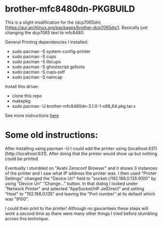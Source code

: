 # brother-mfc8480dn-PKGBUILD
This is a slight modification for the (dcp7065dn)[https://aur.archlinux.org/packages/brother-dcp7065dn/].
Basically just changing the dcp7065 text to mfc8480.

General Printing dependencies I installed:
- sudo pacman -S system-config-printer
- sudo pacman -S cups
- sudo pacman -S libcups
- sudo pacman -S ghostscript gsfonts
- sudo pacman -S cups-pdf
- sudo pacman -S namcap


Install this driver:
- clone this repo
- makepkg
- sudo pacman -U brother-mfc8480dn-3.1.0-1-x86_64.pkg.tar.x

See more instructions [here](https://docs.google.com/document/d/1POBnoKZA2w1ykfC3nLjXMFdaPHg1AjWrkCXMlp2ONzE/edit?usp=sharing)

# Some old instructions:

After installing using pacman -U I could add the printer using (localhost:631)[http://localhost:631]. After
doing that the printer would show up but nothing could be printed.

Eventually I stumbled on "Avahi Zeroconf Browser" and it shows 3 instances of the printer and I saw what
IP address the printer was. I then used "Printer Settings" changed the "Device Uri" field to
"socket://192.168.0.135:9100" by using "Device Uri" "Change..." button. In that dialog I looked under
"Network Printer" and selected "AppSocket/HP JetDirect" and setting
"Host" to "192.168.0.135" and leaving the "Port number" at its default which was "9100".

I could then print to the printer! Although no gaurantees these steps will work a second time as
there were many other things I tried before stumbling across this technique.
